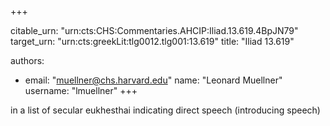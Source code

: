 +++


citable_urn: "urn:cts:CHS:Commentaries.AHCIP:Iliad.13.619.4BpJN79"
target_urn: "urn:cts:greekLit:tlg0012.tlg001:13.619"
title: "Iliad 13.619"

authors:
- email: "muellner@chs.harvard.edu"
  name: "Leonard Muellner"
  username: "lmuellner"
+++

<p>in a list of secular eukhesthai indicating direct speech (introducing speech)</p>